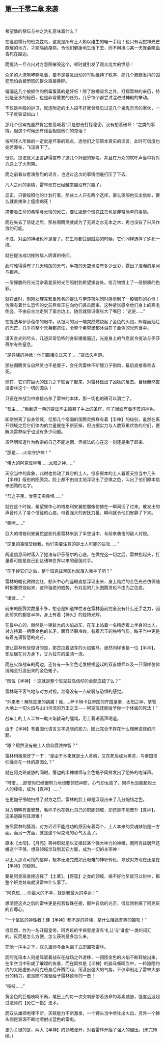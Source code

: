 ## [第一千零二章 来袭](https://www.xxbiquge.com/11_11222/9041918.html)
﻿

  希望堡的祭坛与神之洗礼意味着什么？

  在瘟疫横行的班克兹岛，这就是所有土人赖以维生的唯一手段！也只有羽蛇神光芒照耀的地方，才能隔绝疫病，令他们健康地生活下去，而不用担心某一天就会咳血昏死在路边。

  而提法一旦点出对方意图摧毁这个，顿时就引发了观众庞大的愤怒！

  众多的人流咆哮嘶吼着，要不是紧急出动的军队维持了秩序，那几个簌簌发抖的囚犯恐怕会被愤怒的群众直接撕碎。

  偏偏这几个被抓住的倒霉蛋真的是奸细！除了散播谣言之外，打探雷林的来历，特别是圣水的秘密，也是非常重要的任务，几乎每个都尝试混进过神殿的举动。

  不仅是神殿的护卫，就连附近的土人搞不好就曾经见过这几个鬼鬼祟祟的家伙，一下子就铁证如山！

  那几个倒霉鬼虽然肯定想高喊着“只是想去打探秘密，没有想着破坏！”之类的事情，但这个时候还有谁会相信他们的鬼话？

  按照坏人所做的一定就是坏事的观点，连他们之前原本真实的谣言，此时可信度也宛若瀑布，飞流直下了。

  很快，提法就义正言辞得宣布了这几个奸细的罪名，并且在万众的欢呼声当中将对方送上了火刑架。

  而之前看似愈演愈烈的谣言，也通过这次的事情彻底打压了下去。

  凡人之间的事情，雷林现在已经越来越没有兴趣了。

  反正，只要按照他的计划行事，那些土人只有两个选择，要么臣服他交出信仰，要么就直接染上瘟疫病死！

  携带着生命的希望与无情的死亡，要征服整个班克兹岛也是非常简单的事情。

  而在失去了信徒之后，那些图腾灵就成为了无源之水无本之木，再也没有了兴风作浪的可能。

  不过，对面的神祗也不是傻子。在生命都受到威胁的时候，它们同样选择了殊死一搏。

  就在提法成功挫败敌人阴谋的夜间。

  此时难得得有了几天晴朗的天气，半夜的天空也没有多少云彩，露出了浩瀚的星河与银月。

  一层朦胧的月光混杂着星辰的光芒照射到希望堡各处。给万物镀上了一层银质的色彩。

  就在此时，刚刚处理完繁重教务的提法与伊莎蓓尔同时感觉到了一股强烈的心悸！仿佛有着什么恐怖的史前巨兽正在向他们袭击而来，这种紧张感令他们身上的寒毛倒竖，不由自主地走到了窗台边上，随后就惊讶得张大了嘴巴：“这是……”

  在提法与伊莎蓓尔的眼中。从银河的另一端突然燃烧起了金色的火焰，辉煌而灿烂的光芒，几乎将整个天幕都遮住，令整个希望堡都沐浴在了金色的光辉当中。

  漫天金光的尽头，几道异常恐怖的身影缓缓逼近，光是身上的气息就令提法与伊莎蓓尔有些窒息。

  “是异族的神祗！他们直接杀过来了……”提法失声道。

  那些图腾灵与自然灵也不是傻子，会任凭雷林不断慢刀子割肉，最后直接乖乖去死。

  现在，它们在巨大的压力之下联合了起来，对雷林做出了凶猛的反击。目标赫然直指雷林这个一切的源头！

  只要在神战当中直接击杀了雷林的本体，那一切也的确可以消亡了。

  “吾主……”看到这一幕的提法不由抓紧了手上的圣辉，眸子里面有着不安的神色。

  即使脱离了自身领域，但那几个帝国的图腾灵照样有着【半神】的级别，虽然在离开领域之后它们体内的力量就在不断狂掉，但占据实力与人数双重优势的它们，要解决雷林似乎也没有多少问题。

  虽然明知道作为教宗的自己不能迷惘，但提法的心在这一刻还是揪了起来。

  “那是……火焰守护神！”

  “伟大的阿克班皇帝……太阳之神……”

  天空当中的异象，此时也惊动了其它的土人，很多原本的土人看着天空当中几头【半神】级别的图腾灵。脸上都不由自主地浮现出了恐惧之色，叫出了他们原本信奉图腾的名字。

  “吾之子民，汝等无需畏惧……”

  就在这个时候，希望堡中心的塔格利安翼蛇雕像仿佛在一瞬间活了过来。散发出的声音传入了各个信徒的心底，带着强大的安抚力量，瞬间就令他们安静了下来。

  “嘶嘶……”

  巨大的塔格利安翼蛇虚影托着雷林来到了半空当中，与前来袭击的敌人对视。

  “这里的事情交给我，你们需要注意的是土人可能的进攻……”

  两道信息同时落入了提法与伊莎蓓尔的心底，在做完这一切之后。雷林抬起头，打量着可能是自己到达诸神世界以来的最强对手。

  “在干掉它们之后，整个班克兹帝国也就落入我手了吧？”

  雷林的瞳孔微微变红，额头中心的竖眼直接浮现出来，身上灿烂的金色光芒仿佛随时都要燃烧起来，这种强绝的威势，令对面的几头图腾灵也不由为之色变。

  “律律……”

  前来的图腾灵数量不多，想必是知道神性者在雷林面前完全没有什么还手之力，因此前来的都是半神，身上有着【神火】的独特光辉。

  在最中心的，赫然是一辆巨大的火焰战车，在车上站着一名精赤着上半身的土人，对方持着一柄黄金色的长矛，面容坚毅冷峻，有着君王的独特气质，眸子当中更是有着充满智慧的光芒。

  更让雷林有些惊讶的是，那匹拉着战车的火焰骏马，居然同样也是一位【半神】，却屈居在对方身下，甘为拉车的坐骑一流。

  而在火焰战车的两边，还各有一头金色毛发根根竖起的双首雄师以及一只同样仿佛用纯金打造出来的金色蝎子。

  “四位【半神】！这就是整个班克兹岛信仰的全部底蕴了么？”

  雷林毫不客气地与对方对视，丝毫没有一点软弱与恐惧的感觉。

  “外来者！解除这里的病魔！我……萨卡特卡兹帝国的开国皇帝，太阳之神，掌管大地上一切火焰与山川河流的万王之王——阿克班还能给予你一个体面的死法！”

  战车上的土人半神一勒火焰骏马的缰绳，用土著语高声喝道。

  由于【半神】有着固化语言文字通晓的能力，因此完全不存在什么理解谬误的问题。

  “嗯？居然没有被土人信仰腐蚀神智？”

  雷林稍微惊讶了一下：“是由于本来就是土人灵魂，又在死后成为英灵，与帝国信仰融合在一体的原因么？”

  就在阿克班威胁的同时，旁边的半神雄师与金色蝎子同样发出了恐怖的咆哮声。

  “可惜……即使你已经很努力地想要领悟神职，心气却太高了，同样也没能超脱土人的桎梏，成为【真神】……”

  在更加仔细地扫描了对方之后，雷林的脸上却是浮现出来了几分惋惜之色。

  对方明明有着智慧，看样子也在强化自己的职能领域，却还是不能晋升【真神】，这条道路何其艰难！

  按照雷林的猜测，对方迟迟不能成功的原因有着两个，土人本来的灵魂缺陷是一方面，而另一方面，就是这个阿克班的心气太高了。

  原本【太阳】、【月亮】等神职就足以支撑起某个强大神力的神祗，而阿克兹居然还嫌这个不够，想将领域涉及到其它方面，成为一切的主宰神！

  以土人那点可怜的信仰，根本无法完成如此艰难的神职转化，导致对方现在还是在【半神】的级别。

  要是阿克班直接选择了【土著】、【野蛮】之类的领域，搞不好他早就可以封神，那整个班克兹岛就没雷林什么事了。

  “阿克班……你最大的不幸，就是我最大的幸运！”

  想清楚这点之后的雷林更是宛若智珠在握，那种自信的光芒，很显然刺痛了阿克班的自尊心。

  “一个区区的神性者！连【半神】都不是的异族，拿什么阻挡吾等的围攻！”

  很显然，作为一名开国皇帝，阿克班的字典里是没有‘礼让’与‘谦虚’一类的词汇的，反而是怎么方便，怎么获利最多怎么来。

  在他一挥手之下，双头雄师与金色蝎子立即围攻雷林。

  而阿克班本人则是驾驭着战车在战场之外游移，一团团金色的火焰不断释放出来，在半空当中形成了璀璨的夜景，而在同样是【半神】的骏马嘶鸣当中，一轮隐隐约约的太阳虚影从阿克班身后升腾而起，荡漾出强大的气势，不仅牵制走了雷林大部分的精力，更是随时准备给予雷林致命的一击！

  “吱吱……”

  黄金色的巨蝎吱鸣不断，尾巴上的每一次突刺都带着致命的毒素威胁，强度远远超过法师的【死亡一指】法术。

  而双头雄师咆哮不断，天赋能力不断激发，一个狮头当中喷吐出火焰，另外一个狮头则是源源不断地喷射出蓝色的雷电。

  更为关键的是，两大【半神】的领域张开，对着雷林开始了强大的碾压。(未完待续。)

  
